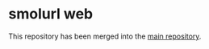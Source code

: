 # smolurl web

This repository has been merged into the [main repository](https://github.com/cdubthecoolcat/smolurl).
